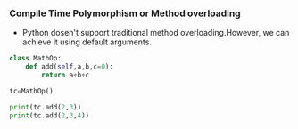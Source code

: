 ### Compile Time Polymorphism or Method overloading
* Python dosen't support traditional method overloading.However, we can achieve it using default arguments.
```py
class MathOp:
    def add(self,a,b,c=0):
        return a+b+c

tc=MathOp()

print(tc.add(2,3))
print(tc.add(2,3,4))
```
